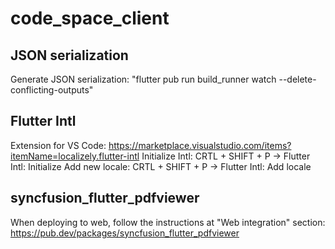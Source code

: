 # code_space_client

## JSON serialization

Generate JSON serialization: "flutter pub run build_runner watch --delete-conflicting-outputs"

## Flutter Intl

Extension for VS Code: https://marketplace.visualstudio.com/items?itemName=localizely.flutter-intl
Initialize Intl: CRTL + SHIFT + P -> Flutter Intl: Initialize
Add new locale: CRTL + SHIFT + P -> Flutter Intl: Add locale

## syncfusion_flutter_pdfviewer

When deploying to web, follow the instructions at "Web integration" section:
https://pub.dev/packages/syncfusion_flutter_pdfviewer

